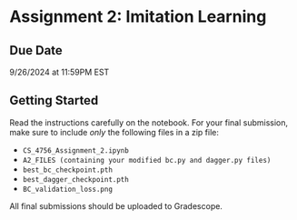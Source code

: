 # Assignment 2: Imitation Learning

## Due Date
9/26/2024 at 11:59PM EST

## Getting Started
Read the instructions carefully on the notebook. For your final submission, make sure to include *only* the following files in a zip file:
- `CS_4756_Assignment_2.ipynb`
- `A2_FILES (containing your modified bc.py and dagger.py files)`
- `best_bc_checkpoint.pth` 
- `best_dagger_checkpoint.pth`
- `BC_validation_loss.png`

All final submissions should be uploaded to Gradescope.